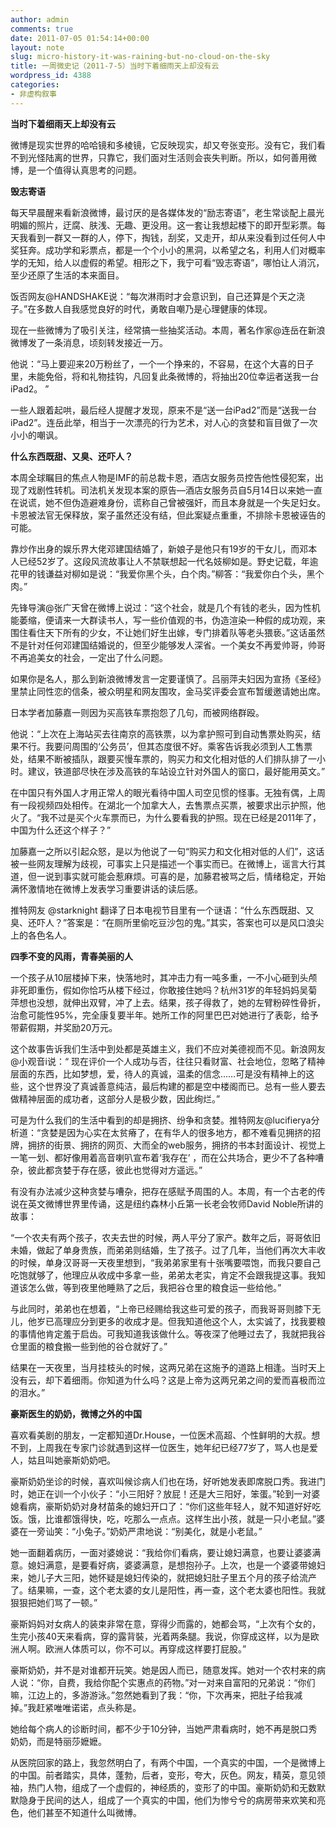 ```yaml
---
author: admin
comments: true
date: 2011-07-05 01:54:14+00:00
layout: note
slug: micro-history-it-was-raining-but-no-cloud-on-the-sky
title: 一周微史记（2011-7-5）当时下着细雨天上却没有云
wordpress_id: 4388
categories:
- 非虚构叙事
---
```


**当时下着细雨天上却没有云**

微博是现实世界的哈哈镜和多棱镜，它反映现实，却又夸张变形。没有它，我们看不到光怪陆离的世界，只靠它，我们面对生活则会丧失判断。所以，如何善用微博，是一个值得认真思考的问题。

**毁志寄语**

每天早晨醒来看新浪微博，最讨厌的是各媒体发的“励志寄语”，老生常谈配上晨光明媚的照片，迂腐、肤浅、无趣、更没用。这一套让我想起楼下的即开型彩票。每天我看到一群又一群的人，停下，掏钱，刮奖，又走开，却从来没看到过任何人中奖狂奔。成功学和彩票点，都是一个个小小的黑洞，以希望之名，利用人们对概率学的无知，给人以虚假的希望。相形之下，我宁可看“毁志寄语”，哪怕让人消沉，至少还原了生活的本来面目。

饭否网友@HANDSHAKE说：“每次淋雨时才会意识到，自己还算是个天之浇子。”在多数人自我感觉良好的时代，勇敢自嘲乃是心理健康的体现。

现在一些微博为了吸引关注，经常搞一些抽奖活动。本周，著名作家@连岳在新浪微博发了一条消息，顷刻转发接近一万。

他说：“马上要迎来20万粉丝了，一个一个挣来的，不容易，在这个大喜的日子里，未能免俗，将和礼物挂钩，凡回复此条微博的，将抽出20位幸运者送我一台iPad2。 ”

一些人跟着起哄，最后经人提醒才发现，原来不是“送一台iPad2”而是“送我一台iPad2”。连岳此举，相当于一次漂亮的行为艺术，对人心的贪婪和盲目做了一次小小的嘲讽。

**什么东西既甜、又臭、还吓人？**

本周全球瞩目的焦点人物是IMF的前总裁卡恩，酒店女服务员控告他性侵犯案，出现了戏剧性转机。司法机关发现本案的原告—酒店女服务员自5月14日以来她一直在说谎，她不但伪造避难身份，谎称自己曾被强奸，而且本身就是一个失足妇女。卡恩被法官无保释放，案子虽然还没有结，但此案疑点重重，不排除卡恩被诬告的可能。

靠炒作出身的娱乐界大佬邓建国结婚了，新娘子是他只有19岁的干女儿，而邓本人已经52岁了。这段风流故事让人不禁联想起一代名妓柳如是。野史记载，年逾花甲的钱谦益对柳如是说：“我爱你黑个头，白个肉。”柳答：“我爱你白个头，黑个肉。”

先锋导演@张广天曾在微博上说过：“这个社会，就是几个有钱的老头，因为性机能萎缩，便请来一大群读书人，写一些价值观的书，伪造渲染一种假的成功观，来围住看住天下所有的少女，不让她们好生出嫁，专门排着队等老头猥亵。”这话虽然不是针对任何邓建国结婚说的，但至少能够发人深省。一个美女不再爱帅哥，帅哥不再追美女的社会，一定出了什么问题。

如果你是名人，那么到新浪微博发言一定要谨慎了。吕丽萍夫妇因为宣扬《圣经》里禁止同性恋的信条，被众明星和网友围攻，金马奖评委会宣布暂缓邀请她出席。

日本学者加藤嘉一则因为买高铁车票抱怨了几句，而被网络群殴。

他说：“上次在上海站买去往南京的高铁票，以为拿护照可到自动售票处购买，结果不行。我要问周围的‘公务员’，但其态度很不好。乘客告诉我必须到人工售票处，结果不断被插队，跟要买慢车票的，购买力和文化相对低的人们排队排了一小时。建议，铁道部尽快在涉及高铁的车站设立针对外国人的窗口，最好能用英文。”

在中国只有外国人才用正常人的眼光看待中国人司空见惯的怪事。无独有偶，上周有一段视频四处相传。在湖北一个加拿大人，去售票点买票，被要求出示护照，他火了。“我不过是买个火车票而已，为什么要看我的护照。现在已经是2011年了，中国为什么还这个样子？”

加藤嘉一之所以引起众怒，是以为他说了一句“购买力和文化相对低的人们”，这话被一些网友理解为歧视，可事实上只是描述一个事实而已。在微博上，谣言大行其道，但一说到事实就可能会惹麻烦。可喜的是，加藤君被骂之后，情绪稳定，开始满怀激情地在微博上发表学习重要讲话的读后感。

推特网友 @starknight 翻译了日本电视节目里有一个谜语：“什么东西既甜、又臭、还吓人？”答案是：“在厕所里偷吃豆沙包的鬼。”其实，答案也可以是风口浪尖上的各色名人。

**四季不变的风雨，青春美丽的人**

一个孩子从10层楼掉下来，快落地时，其冲击力有一吨多重，一不小心砸到头颅非死即重伤，假如你恰巧从楼下经过，你敢接住她吗？杭州31岁的年轻妈妈吴菊萍想也没想，就伸出双臂，冲了上去。结果，孩子得救了，她的左臂粉碎性骨折，治愈可能性95%，完全康复要半年。她所工作的阿里巴巴对她进行了表彰，给予带薪假期，并奖励20万元。

这个故事告诉我们生活中到处都是英雄主义，我们不应对美德视而不见。新浪网友@小观音i说：“ 现在评价一个人成功与否，往往只看财富、社会地位，忽略了精神层面的东西，比如梦想，爱，待人的真诚，温柔的信念……可是没有精神上的这些，这个世界没了真诚善意纯洁，最后构建的都是空中楼阁而已。总有一些人要去做精神层面的成功者，这部分人是极少数，因此绚烂。”

可是为什么我们的生活中看到的却是拥挤、纷争和贪婪。推特网友@lucifierya分析道：“贪婪是因为心实在太贫瘠了，在有华人的很多地方，都不难看见拥挤的招牌，拥挤的街景、拥挤的网页、大而全的web服务，拥挤的书本封面设计、视觉上一笔一划、都好像用着高音喇叭宣布着‘我存在’ ，而在公共场合，更少不了各种嘈杂，彼此都贪婪于存在感，彼此也觉得对方遥远。”

有没有办法减少这种贪婪与嘈杂，把存在感赋予周围的人。本周，有一个古老的传说在英文微博世界里传诵，这是纽约森林小丘第一长老会牧师David Noble所讲的故事：

“一个农夫有两个孩子，农夫去世的时候，两人平分了家产。数年之后，哥哥依旧未婚，做起了单身贵族，而弟弟则结婚，生了孩子。过了几年，当他们再次大丰收的时候，单身汉哥哥一天夜里想到，“我弟弟家里有十张嘴要喂饱，而我只要自己吃饱就够了，他理应从收成中多拿一些，弟弟太老实，肯定不会跟我提这事。我知道该怎么做，等到夜里他睡熟了之后，我把谷仓里的粮食运一些给他。”

与此同时，弟弟也在想着，“上帝已经赐给我这些可爱的孩子，而我哥哥则膝下无儿，他岁已高理应分到更多的收成才是。但我知道他这个人，太实诚了，找我要粮的事情他肯定羞于启齿。可我知道我该做什么。等夜深了他睡过去了，我就把我谷仓里面的粮食搬一些到他的谷仓就好了。”

结果在一天夜里，当月挂枝头的时候，这两兄弟在这施予的道路上相逢。当时天上没有云，却下着细雨。你知道为什么吗？这是上帝为这两兄弟之间的爱而喜极而泣的泪水。”

**豪斯医生的奶奶，微博之外的中国**

喜欢看美剧的朋友，一定都知道Dr.House，一位医术高超、个性鲜明的大叔。想不到，上周我在专家门诊就遇到这样一位医生，她年纪已经77岁了，骂人也是爱人，姑且叫她豪斯奶奶吧。

豪斯奶奶坐诊的时候，喜欢叫候诊病人们也在场，好听她发表即席脱口秀。我进门时，她正在训一个小伙子：“小三阳好？放屁！还是大三阳好，笨蛋。”轮到一对婆媳看病，豪斯奶奶对身材苗条的媳妇开口了：“你们这些年轻人，就不知道好好吃饭。饿，比谁都饿得快，吃，吃那么一点点。这样生出小孩，就是一只小老鼠。”婆婆在一旁讪笑：“小兔子。”奶奶严肃地说：“别美化，就是小老鼠。”

她一面翻着病历，一面对婆媳说：“我给你们看病，要让媳妇满意，也要让婆婆满意。媳妇满意，是要看好病，婆婆满意，是想抱孙子。上次，也是一个婆婆带媳妇来，她儿子大三阳，她怀疑是媳妇传染的，就把媳妇肚子里五个月的孩子给流产了。结果嘛，一查，这个老太婆的女儿是阳性，再一查，这个老太婆也阳性。我就狠狠把她们骂了一顿。”

豪斯妈妈对女病人的装束非常在意，穿得少而露的，她都会骂，“上次有个女的，生完小孩40天来看病，穿的露背裝，光着两条腿。我说，你穿成这样，以为是欧洲人啊。欧洲人体质可以，你不可以。再穿成这样要打屁股。”

豪斯奶奶，并不是对谁都开玩笑。她是因人而已，随意发挥。她对一个农村来的病人说：“你，自费，我给你配个实惠点的药物。”对一对来自富阳的兄弟说：“你们嘛，江边上的，多游游泳。”忽然她看到了我：“你，下次再来，把肚子给我减掉。”我赶紧唯唯诺诺，点头称是。

她给每个病人的诊断时间，都不少于10分钟，当她严肃看病时，她不再是脱口秀奶奶，而是特丽莎嬷嬷。

从医院回家的路上，我忽然明白了，有两个中国，一个真实的中国，一个是微博上的中国。前者踏实，具体，蓬勃，后者，变形，夸大，灰色。网友，精英，意见领袖，热门人物，组成了一个虚假的，神经质的，变形了的中国。豪斯奶奶和无数默默隐身于民间的达人，组成了一个真实的中国，他们为惨兮兮的病房带来欢笑和亮色，他们甚至不知道什么叫微博。
